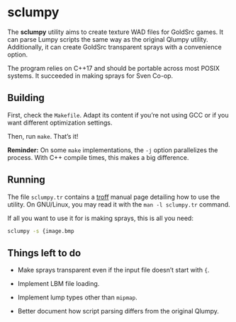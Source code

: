 sclumpy
=======

The **sclumpy** utility aims to create texture WAD files for GoldSrc games. It
can parse Lumpy scripts the same way as the original Qlumpy utility.
Additionally, it can create GoldSrc transparent sprays with a convenience
option.

The program relies on C++17 and should be portable across most POSIX systems.
It succeeded in making sprays for Sven Co-op.

Building
--------

First, check the `Makefile`. Adapt its content if you’re not using GCC or if
you want different optimization settings.

Then, run `make`. That’s it!

**Reminder:** On some `make` implementations, the `-j` option parallelizes the
process. With C++ compile times, this makes a big difference.

Running
-------

The file `sclumpy.tr` contains a [troff](https://troff.org/) manual page
detailing how to use the utility. On GNU/Linux, you may read it with the `man
-l sclumpy.tr` command.

If all you want to use it for is making sprays, this is all you need:
```bash
sclumpy -s {image.bmp
```

Things left to do
-----------------

* Make sprays transparent even if the input file doesn’t start with `{`.

* Implement LBM file loading.

* Implement lump types other than `mipmap`.

* Better document how script parsing differs from the original Qlumpy.

